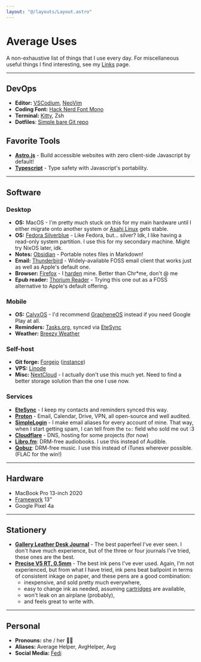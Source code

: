 ```yaml
---
layout: "@/layouts/Layout.astro"
---
```


# Average Uses

A non-exhaustive list of things that I use every day. For miscellaneous useful things I find interesting, see my [Links](/links) page.

---

## DevOps

- **Editor:** [VSCodium](https://vscodium.com), [NeoVim](https://neovim.io)
- **Coding Font:** [Hack Nerd Font Mono](https://github.com/ryanoasis/nerd-fonts)
- **Terminal:** [Kitty](https://sw.kovidgoyal.net/kitty/), Zsh
- **Dotfiles**: [Simple bare Git repo](https://git.average.name/AverageHelper/dotfiles)

## Favorite Tools

- [**Astro.js**](https://astro.build) - Build accessible websites with zero client-side Javascript by default!
- [**Typescript**](https://www.typescriptlang.org) - Type safety with Javascript's portability.

---

## Software

### Desktop

- **OS:** MacOS - I'm pretty much stuck on this for my main hardware until I either migrate onto another system or [Asahi Linux](https://asahilinux.org) gets stable.
- **OS:** [Fedora Silverblue](https://fedoraproject.org/atomic-desktops/silverblue/) - Like Fedora, but... silver? Idk, I like having a read-only system partition. I use this for my secondary machine. Might try NixOS later, idk.
- **Notes:** [Obsidian](https://obsidian.md) - Portable notes files in Markdown!
- **Email:** [Thunderbird](https://www.thunderbird.net) - Widely-available FOSS email client that works just as well as Apple's default one.
- **Browser:** [Firefox](https://www.mozilla.org/firefox/download/thanks/) - I [harden](https://web.archive.org/web/20221013104259/https://chrisx.xyz/blog/yet-another-firefox-hardening-guide/) mine. Better than Chr\*me, don't @ me
- **Epub reader:** [Thorium Reader](https://thorium.edrlab.org) - Trying this one out as a FOSS alternative to Apple's default offering. <!-- TODO: Try https://github.com/johnfactotum/foliate on Linux, and maybe try building for macOS? -->

### Mobile

- **OS:** [CalyxOS](https://calyxos.org) - I'd recommend [GrapheneOS](https://grapheneos.org) instead if you need Google Play at all.
- **Reminders:** [Tasks.org](https://tasks.org), synced via [EteSync](https://www.etesync.com)
- **Weather:** [Breezy Weather](https://github.com/breezy-weather/breezy-weather)

### Self-host

- **Git forge:** [Forgejo](https://forgejo.org) ([instance](https://git.average.name))
- **VPS:** [Linode](https://www.linode.com)
- **Misc:** [NextCloud](https://nextcloud.com) - I actually don't use this much yet. Need to find a better storage solution than the one I use now.

### Services

- [**EteSync**](https://www.etesync.com) - I keep my contacts and reminders synced this way.
- [**Proton**](https://proton.me) - Email, Calendar, Drive, VPN, all open-source and well audited.
- [**SimpleLogin**](https://simplelogin.io) - I make email aliases for every account of mine. That way, when I start getting spam, I can tell from the `to:` field who sold me out :3
- [**Cloudflare**](https://www.cloudflare.com) - DNS, hosting for some projects (for now)
- [**Libro.fm**](https://libro.fm): DRM-free audiobooks. I use this instead of Audible.
- [**Qobuz**](https://www.qobuz.com): DRM-free music. I use this instead of iTunes wherever possible. (FLAC for the win!)

---

## Hardware

- MacBook Pro 13-inch 2020
- [Framework](https://frame.work) 13"
- Google Pixel 4a

---

## Stationery

- [**Gallery Leather Desk Journal**](https://www.galleryleather.com/desk-leather-journal) - The best paperfeel I've ever seen. I don't have much experience, but of the three or four journals I've tried, these ones are the best.
- [**Precise V5 RT, 0.5mm**](https://www.jetpens.com/Pilot-Precise-V5-RT-Retractable-Rollerball-Pen-0.5-mm-Black-Pack-of-2/pd/17976) - The best ink pens I've ever used. Again, I'm not experienced, but from what I have tried, ink pens beat ballpoint in terms of consistent inkage on paper, and these pens are a good combination:
  - inexpensive, and sold pretty much everywhere,
  - easy to change ink as needed, assuming [cartridges](https://www.jetpens.com/Pilot-Precise-V5-RT-Rollerball-Pen-Refill-0.5-mm-Black-Pack-of-2/pd/2341) are available,
  - won't leak on an airplane (probably),
  - and feels great to write with.

---

## Personal

- **Pronouns:** she / her 🏳️‍⚧️
- **Aliases:** Average Helper, AvgHelper, Avg
- **Social Media:** [Fedi](https://average.name/@avghelper)
